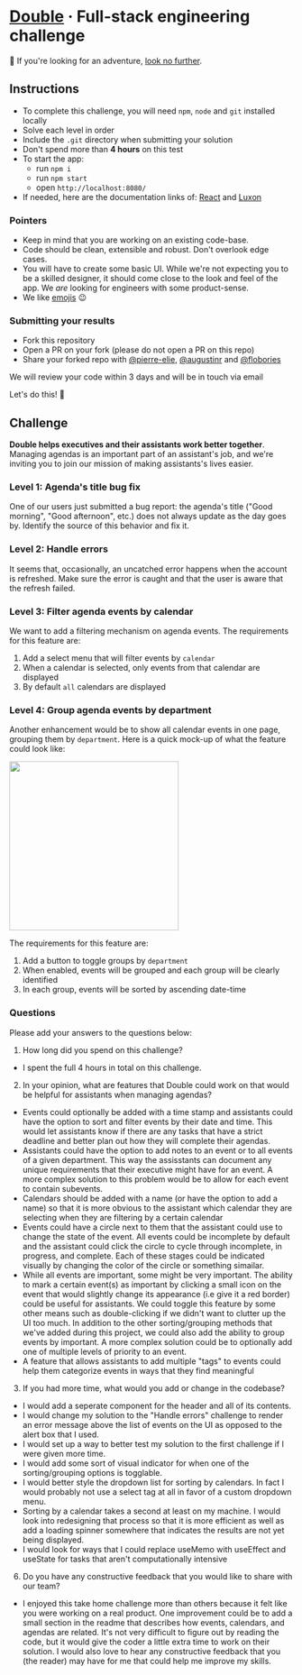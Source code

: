 # [Double](https://withdouble.com) · Full-stack engineering challenge

:wave: If you're looking for an adventure, [look no further](https://withdouble.com/jobs).

## Instructions

- To complete this challenge, you will need `npm`, `node` and `git` installed locally
- Solve each level in order
- Include the `.git` directory when submitting your solution
- Don't spend more than **4 hours** on this test
- To start the app:
  - run `npm i`
  - run `npm start`
  - open `http://localhost:8080/`
- If needed, here are the documentation links of: [React](https://reactjs.org/) and [Luxon](https://moment.github.io/luxon/index.html)

### Pointers

- Keep in mind that you are working on an existing code-base.
- Code should be clean, extensible and robust. Don't overlook edge cases.
- You will have to create some basic UI. While we're not expecting you to be a skilled designer, it should come close to the look and feel of the app. We _are_ looking for engineers with some product-sense.
- We like [emojis](https://gitmoji.carloscuesta.me/) :wink:

### Submitting your results

- Fork this repository
- Open a PR on your fork (please do not open a PR on this repo)
- Share your forked repo with [@pierre-elie](https://github.com/pierre-elie), [@augustinr](https://github.com/augustinr) and [@flobories](https://github.com/flobories)

We will review your code within 3 days and will be in touch via email

Let's do this! :muscle:

## Challenge

**Double helps executives and their assistants work better together**. Managing agendas is an important part of an assistant's job, and we're inviting you to join our mission of making assistants's lives easier.

### Level 1: Agenda's title bug fix

One of our users just submitted a bug report: the agenda's title ("Good morning", "Good afternoon", etc.) does not always update as the day goes by.
Identify the source of this behavior and fix it.

### Level 2: Handle errors

It seems that, occasionally, an uncatched error happens when the account is refreshed. Make sure the error is caught and that the user is aware that the refresh failed.

### Level 3: Filter agenda events by calendar

We want to add a filtering mechanism on agenda events. The requirements for this feature are:

1. Add a select menu that will filter events by `calendar`
2. When a calendar is selected, only events from that calendar are displayed
3. By default `all` calendars are displayed

### Level 4: Group agenda events by department

Another enhancement would be to show all calendar events in one page, grouping them by `department`. Here is a quick mock-up of what the feature could look like:

<img src="https://user-images.githubusercontent.com/45558407/61964225-5f967b80-af9b-11e9-9e39-b201a5644bf9.png" width="300" />

The requirements for this feature are:

1. Add a button to toggle groups by `department`
2. When enabled, events will be grouped and each group will be clearly identified
3. In each group, events will be sorted by ascending date-time

### Questions

Please add your answers to the questions below:

1. How long did you spend on this challenge?
  * I spent the full 4 hours in total on this challenge.

2. In your opinion, what are features that Double could work on that would be helpful for assistants when managing agendas?
  * Events could optionally be added with a time stamp and assistants could have the option to sort and filter events by their date and time. This would let assistants know if there are any tasks that have a strict deadline and better plan out how they will complete their agendas.
  * Assistants could have the option to add notes to an event or to all events of a given department. This way the assisstants can document any unique requirements that their executive might have for an event. A more complex solution to this problem would be to allow for each event to contain subevents.
  * Calendars should be added with a name (or have the option to add a name) so that it is more obvious to the assistant which calendar they are selecting when they are filtering by a certain calendar
  * Events could have a circle next to them that the assistant could use to change the state of the event. All events could be incomplete by default and the assistant could click the circle to cycle through incomplete, in progress, and complete. Each of these stages could be indicated visually by changing the color of the circle or something simailar.
  * While all events are important, some might be very important. The ability to mark a certain event(s) as important by clicking a small icon on the event that would slightly change its appearance (i.e give it a red border) could be useful for assistants. We could toggle this feature by some other means such as double-clicking if we didn't want to clutter up the UI too much. In addition to the other sorting/grouping methods that we've added during this project, we could also add the ability to group events by important. A more complex solution could be to optionally add one of multiple levels of priority to an event.
  * A feature that allows assistants to add multiple "tags" to events could help them categorize events in ways that they find meaningful

3. If you had more time, what would you add or change in the codebase?
  * I would add a seperate component for the header and all of its contents.
  * I would change my solution to the "Handle errors" challenge to render an error message above the list of events on the UI as opposed to the alert box that I used.
  * I would set up a way to better test my solution to the first challenge if I were given more time.
  * I would add some sort of visual indicator for when one of the sorting/grouping options is togglable.
  * I would better style the dropdown list for sorting by calendars. In fact I would probably not use a select tag at all in favor of a custom dropdown menu.
  * Sorting by a calendar takes a second at least on my machine. I would look into redesigning that process so that it is more efficient as well as add a loading spinner somewhere that indicates the results are not yet being displayed. 
  * I would look for ways that I could replace useMemo with useEffect and useState for tasks that aren't computationally intensive

6. Do you have any constructive feedback that you would like to share with our team?
  * I enjoyed this take home challenge more than others because it felt like you were working on a real product. One improvement could be to add a small section in the readme that describes how events, calendars, and agendas are related. It's not very difficult to figure out by reading the code, but it would give the coder a little extra time to work on their solution. I would also love to hear any constructive feedback that you (the reader) may have for me that could help me improve my skills. 
